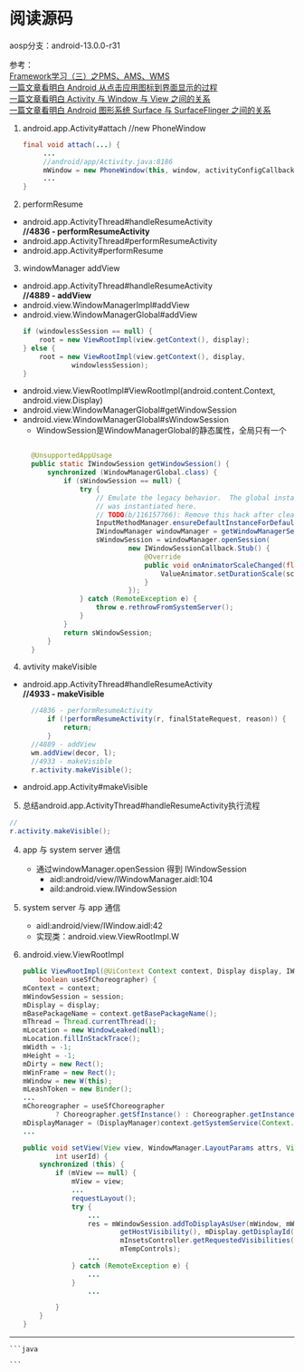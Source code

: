 
# 阅读源码
aosp分支：android-13.0.0-r31

参考：  
[Framework学习（三）之PMS、AMS、WMS](https://blog.csdn.net/ljx1400052550/article/details/115518631)  
[一篇文章看明白 Android 从点击应用图标到界面显示的过程](https://blog.csdn.net/freekiteyu/article/details/79318031)  
[一篇文章看明白 Activity 与 Window 与 View 之间的关系](https://blog.csdn.net/freekiteyu/article/details/79408969)  
[一篇文章看明白 Android 图形系统 Surface 与 SurfaceFlinger 之间的关系](https://blog.csdn.net/freekiteyu/article/details/79483406)




1. android.app.Activity#attach
   //new PhoneWindow
   ```java
   final void attach(...) {
        ...
        //android/app/Activity.java:8186
        mWindow = new PhoneWindow(this, window, activityConfigCallback);
        ...
   }
   ```
   

2. performResume
- android.app.ActivityThread#handleResumeActivity  
  **//4836 - performResumeActivity**
- android.app.ActivityThread#performResumeActivity
- android.app.Activity#performResume

3. windowManager addView
- android.app.ActivityThread#handleResumeActivity  
  **//4889 - addView**
- android.view.WindowManagerImpl#addView
- android.view.WindowManagerGlobal#addView
    ```java
    if (windowlessSession == null) {
        root = new ViewRootImpl(view.getContext(), display);
    } else {
        root = new ViewRootImpl(view.getContext(), display,
                windowlessSession);
    }

    ```
- android.view.ViewRootImpl#ViewRootImpl(android.content.Context, android.view.Display)
- android.view.WindowManagerGlobal#getWindowSession
- android.view.WindowManagerGlobal#sWindowSession
  - WindowSession是WindowManagerGlobal的静态属性，全局只有一个
  ```java

    @UnsupportedAppUsage
    public static IWindowSession getWindowSession() {
        synchronized (WindowManagerGlobal.class) {
            if (sWindowSession == null) {
                try {
                    // Emulate the legacy behavior.  The global instance of InputMethodManager
                    // was instantiated here.
                    // TODO(b/116157766): Remove this hack after cleaning up @UnsupportedAppUsage
                    InputMethodManager.ensureDefaultInstanceForDefaultDisplayIfNecessary();
                    IWindowManager windowManager = getWindowManagerService();
                    sWindowSession = windowManager.openSession(
                            new IWindowSessionCallback.Stub() {
                                @Override
                                public void onAnimatorScaleChanged(float scale) {
                                    ValueAnimator.setDurationScale(scale);
                                }
                            });
                } catch (RemoteException e) {
                    throw e.rethrowFromSystemServer();
                }
            }
            return sWindowSession;
        }
    }
  ```
4. avtivity makeVisible
- android.app.ActivityThread#handleResumeActivity  
  **//4933 - makeVisible**
  ```java
    //4836 - performResumeActivity
        if (!performResumeActivity(r, finalStateRequest, reason)) {
            return;
        }
    //4889 - addView
    wm.addView(decor, l);
    //4933 - makeVisible
    r.activity.makeVisible();

  ```
- android.app.Activity#makeVisible

5. 总结android.app.ActivityThread#handleResumeActivity执行流程
  ```java
  //
  r.activity.makeVisible();
  ```

4. app 与 system server 通信
   - 通过windowManager.openSession 得到 IWindowSession
      - aidl:android/view/IWindowManager.aidl:104
      - aild:android.view.IWindowSession

5. system server 与 app 通信
    - aidl:android/view/IWindow.aidl:42
    - 实现类：android.view.ViewRootImpl.W


6. android.view.ViewRootImpl
    ```java 
    public ViewRootImpl(@UiContext Context context, Display display, IWindowSession session,
        boolean useSfChoreographer) {
    mContext = context;
    mWindowSession = session;
    mDisplay = display;
    mBasePackageName = context.getBasePackageName();
    mThread = Thread.currentThread();
    mLocation = new WindowLeaked(null);
    mLocation.fillInStackTrace();
    mWidth = -1;
    mHeight = -1;
    mDirty = new Rect();
    mWinFrame = new Rect();
    mWindow = new W(this);
    mLeashToken = new Binder();
    ...
    mChoreographer = useSfChoreographer
            ? Choreographer.getSfInstance() : Choreographer.getInstance();
    mDisplayManager = (DisplayManager)context.getSystemService(Context.DISPLAY_SERVICE);
    ...

    ```
    
    ```java 
    public void setView(View view, WindowManager.LayoutParams attrs, View panelParentView,
            int userId) {
        synchronized (this) {
            if (mView == null) {
                mView = view;
                ...
                requestLayout();
                try {
                    ...
                    res = mWindowSession.addToDisplayAsUser(mWindow, mWindowAttributes,
                            getHostVisibility(), mDisplay.getDisplayId(), userId,
                            mInsetsController.getRequestedVisibilities(), inputChannel, mTempInsets,
                            mTempControls);
                    ...
                } catch (RemoteException e) {
                    ...
                } 
                    ...

            }
        }
    }
    
    ```




--------------------------------------------------



    ```java 
    
    ```

